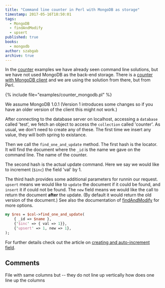 ```yaml
---
title: "Command line counter in Perl with MongoDB as storage"
timestamp: 2017-05-16T18:50:01
tags:
  - MongoDB
  - findAndModify
  - upsert
published: true
books:
  - mongodb
author: szabgab
archive: true
---
```



In the [counter](https://code-maven.com/counter) examples we have already seen command line solutions, but we have not used
MongoDB as the back-end storage.
There is a [counter with MongoDB client](http://code-maven.com/counter-in-mongodb-client)
and we are using the solution from there, but from Perl.


{% include file="examples/counter_mongodb.pl" %}

We assume MongoDB 1.0.1 (Version 1 introduces some changes so if you have an older version of the client this might not work.)

After connecting to the database server on localhost, accessing a `database` called 'test', we fetch an object to access the
`collection` called 'counter'. As usual, we don't need to create any of these. The first time we insert any value,
they will both spring to existance.

Then we call the `find_one_and_update` method.
The first hash is the locator. It will find the document where the `_id` is the name we gave on the command line.
The name of the counter.

The second hash is the actual update command. Here we say we would like to increment (`$inc`) the field 'val' by 1.

The third hash provides some additional parameters for runnin our request. `upsert` means we would like to `update`
the document if it could be found, and `insert` it if could not be found. The `new` field means we would like
the call to return the document <b>after</b> the update. (By default it would return the old version of the document.)
See also the documentation of [findAndModify](http://docs.mongodb.org/manual/reference/method/db.collection.findAndModify/)
for more options.

```perl
my $res = $col->find_one_and_update(
    { _id => $name },
    {'$inc' => { val => 1}},
    {'upsert' => 1, new => 1},
);
```


For further details check out the article on 
[creating and auto-increment field](http://docs.mongodb.org/manual/tutorial/create-an-auto-incrementing-field/).


## Comments

File with same columns but -- they do not line up vertically how does one line up the columns


